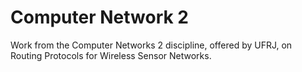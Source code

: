# Computer Network 2
Work from the Computer Networks 2 discipline, offered by UFRJ, on Routing Protocols for Wireless Sensor Networks.
